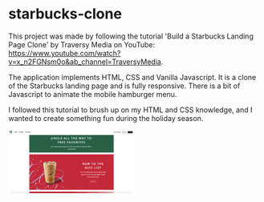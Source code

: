 # starbucks-clone

This project was made by following the tutorial 'Build a Starbucks Landing Page Clone' by Traversy Media on YouTube: https://www.youtube.com/watch?v=x_n2FGNsm0o&ab_channel=TraversyMedia.

The application implements HTML, CSS and Vanilla Javascript. It is a clone of the Starbucks landing page and is fully responsive. There is a bit of Javascript to animate the mobile hamburger menu.

I followed this tutorial to brush up on my HTML and CSS knowledge, and I wanted to create something fun during the holiday season.

<img src="./img/screenshot.png"
     alt="Starbucks Clone"
     style="width: 50%" />

